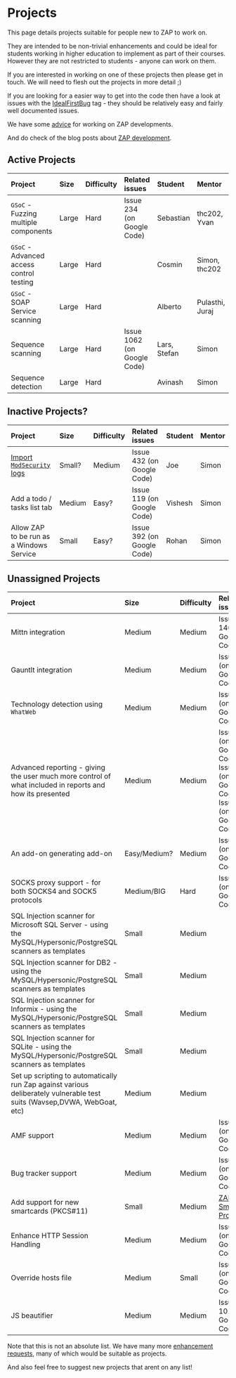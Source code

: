 # Projects

This page details projects suitable for people new to ZAP to work on.

They are intended to be non-trivial enhancements and could be ideal for students working in higher education to implement as part of their courses. However they are not restricted to students - anyone can work on them.

If you are interested in working on one of these projects then please get in touch. We will need to flesh out the projects in more detail ;)

If you are looking for a easier way to get into the code then have a look at issues with the [IdealFirstBug](http://code.google.com/p/zaproxy/issues/list?q=label:IdealFirstBug) tag - they should be relatively easy and fairly well documented issues.

We have some [advice](ProjectAdvice) for working on ZAP developments.

And do check of the blog posts about [ZAP development](http://code.google.com/p/zaproxy/wiki/Development).

## Active Projects

| **Project** | **Size** | **Difficulty** | **Related issues** | **Student** | **Mentor** |
|:------------|:---------|:---------------|:-------------------|:------------|:-----------|
| `GSoC` - Fuzzing multiple components | Large    | Hard           | Issue 234 (on Google Code) | Sebastian   | thc202, Yvan |
| `GSoC` - Advanced access control testing | Large    | Hard           |                    | Cosmin      | Simon, thc202 |
| `GSoC` - SOAP Service scanning | Large    | Hard           |                    | Alberto     | Pulasthi, Juraj |
| Sequence scanning | Large    | Hard           | Issue 1062 (on Google Code) | Lars, Stefan | Simon      |
| Sequence detection | Large    | Hard           |                    | Avinash     | Simon      |


## Inactive Projects?

| **Project** | **Size** | **Difficulty** | **Related issues** | **Student** | **Mentor** |
|:------------|:---------|:---------------|:-------------------|:------------|:-----------|
| [Import `ModSecurity` logs](MozillaMentorship_ImportingModSecurityLogs) | Small?   | Medium         | Issue 432 (on Google Code) | Joe         | Simon      |
| Add a todo / tasks list tab | Medium   | Easy?          | Issue 119 (on Google Code) | Vishesh     | Simon      |
| Allow ZAP to be run as a Windows Service | Small    | Easy?          | Issue 392 (on Google Code) | Rohan       | Simon      |

## Unassigned Projects

| **Project** | **Size** | **Difficulty** | **Related issues** | **Student** | **Mentor** |
|:------------|:---------|:---------------|:-------------------|:------------|:-----------|
| Mittn integration | Medium   | Medium         | Issue 1403 (on Google Code)|             | Simon      |
| Gauntlt integration | Medium   | Medium         | Issue 439 (on Google Code) |             | Simon      |
| Technology detection using `WhatWeb` | Medium   | Medium         | Issue 437 (on Google Code) |             | Simon      |
| Advanced reporting - giving the user much more control of what included in reports and how its presented | Medium   | Medium         | Issue 139 (on Google Code), Issue 222 (on Google Code), Issue 357 (on Google Code) |             | Simon      |
| An add-on generating add-on | Easy/Medium? | Medium         | Issue 519 (on Google Code) |             | Simon      |
| SOCKS proxy support - for both SOCKS4 and SOCK5 protocols | Medium/BIG | Hard           | Issue 29 (on Google Code) |             |            |
| SQL Injection scanner for Microsoft SQL Server - using the MySQL/Hypersonic/PostgreSQL scanners as templates | Small    | Medium         |                    |             | Colm       |
| SQL Injection scanner for DB2 - using the MySQL/Hypersonic/PostgreSQL scanners as templates | Small    | Medium         |                    |             | Colm       |
| SQL Injection scanner for Informix - using the MySQL/Hypersonic/PostgreSQL scanners as templates | Small    | Medium         |                    |             | Colm       |
| SQL Injection scanner for SQLite - using the MySQL/Hypersonic/PostgreSQL scanners as templates | Small    | Medium         |                    |             | Colm       |
| Set up scripting to automatically run Zap against various deliberately vulnerable test suits (Wavsep,DVWA, WebGoat, etc) | Medium   | Medium         |                    |             | Colm/Simon? |
| AMF support | Medium   | Medium         | Issue 137 (on Google Code) |             |            |
| Bug tracker support | Medium   | Medium         | Issue 440 (on Google Code) |             | Simon      |
| Add support for new smartcards (PKCS#11) | Small    | Medium         | [ZAP SmartCard Project](https://code.google.com/p/zaproxy/wiki/SmartCards) |             | Raul       |
| Enhance HTTP Session Handling | Medium   | Medium         | Issue 117 (on Google Code) |             | Guifré    |
| Override hosts file | Medium   | Small          | Issue 977 (on Google Code) |             | Simon      |
| JS beautifier | Medium   | Medium         | Issue 1014 (on Google Code) |             | Simon      |


Note that this is not an absolute list.
We have many more [enhancement requests](http://code.google.com/p/zaproxy/issues/list?can=2&q=type=Enhancement), many of which would be suitable as projects.

And also feel free to suggest new projects that arent on any list!